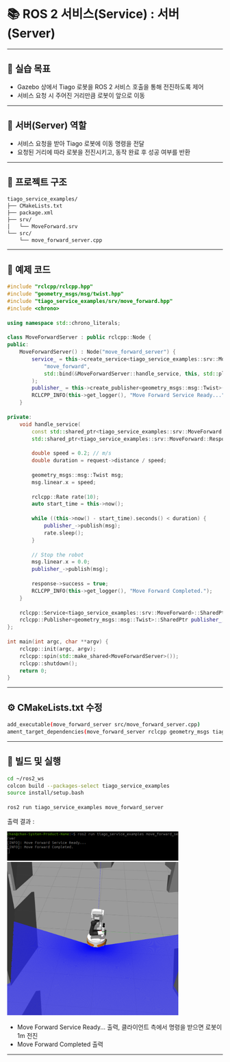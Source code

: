 
# 📚 ROS 2 서비스(Service) : 서버(Server) 


---


## 🧨 실습 목표

- Gazebo 상에서 Tiago 로봇을 ROS 2 서비스 호출을 통해 전진하도록 제어
- 서비스 요청 시 주어진 거리만큼 로봇이 앞으로 이동

---

## 🎀 서버(Server) 역할

- 서비스 요청을 받아 Tiago 로봇에 이동 명령을 전달
- 요청된 거리에 따라 로봇을 전진시키고, 동작 완료 후 성공 여부를 반환

---

## 📂 프로젝트 구조
```
tiago_service_examples/
├── CMakeLists.txt
├── package.xml
├── srv/
│   └── MoveForward.srv
└── src/
    └── move_forward_server.cpp
```

---


## 📄 예제 코드

```cpp
#include "rclcpp/rclcpp.hpp"
#include "geometry_msgs/msg/twist.hpp"
#include "tiago_service_examples/srv/move_forward.hpp"
#include <chrono>

using namespace std::chrono_literals;

class MoveForwardServer : public rclcpp::Node {
public:
    MoveForwardServer() : Node("move_forward_server") {
        service_ = this->create_service<tiago_service_examples::srv::MoveForward>(
            "move_forward",
            std::bind(&MoveForwardServer::handle_service, this, std::placeholders::_1, std::placeholders::_2)
        );
        publisher_ = this->create_publisher<geometry_msgs::msg::Twist>("/cmd_vel", 10);
        RCLCPP_INFO(this->get_logger(), "Move Forward Service Ready...");
    }

private:
    void handle_service(
        const std::shared_ptr<tiago_service_examples::srv::MoveForward::Request> request,
        std::shared_ptr<tiago_service_examples::srv::MoveForward::Response> response) {

        double speed = 0.2; // m/s
        double duration = request->distance / speed;

        geometry_msgs::msg::Twist msg;
        msg.linear.x = speed;

        rclcpp::Rate rate(10);
        auto start_time = this->now();

        while ((this->now() - start_time).seconds() < duration) {
            publisher_->publish(msg);
            rate.sleep();
        }

        // Stop the robot
        msg.linear.x = 0.0;
        publisher_->publish(msg);

        response->success = true;
        RCLCPP_INFO(this->get_logger(), "Move Forward Completed.");
    }

    rclcpp::Service<tiago_service_examples::srv::MoveForward>::SharedPtr service_;
    rclcpp::Publisher<geometry_msgs::msg::Twist>::SharedPtr publisher_;
};

int main(int argc, char **argv) {
    rclcpp::init(argc, argv);
    rclcpp::spin(std::make_shared<MoveForwardServer>());
    rclcpp::shutdown();
    return 0;
}
```
---

## ⚙️ CMakeLists.txt 수정

```bash
add_executable(move_forward_server src/move_forward_server.cpp)
ament_target_dependencies(move_forward_server rclcpp geometry_msgs tiago_service_examples)
```
---

## 🚀 빌드 및 실행 

```bash
cd ~/ros2_ws
colcon build --packages-select tiago_service_examples
source install/setup.bash

ros2 run tiago_service_examples move_forward_server
```

출력 결과 :

<img src="service server.png" alt="service server" width="400"/>

<img src="service robot.png" alt="service robot" width="400"/>

- Move Forward Service Ready... 출력, 클라이언트 측에서 명령을 받으면  로봇이 1m 전진
- Move Forward Completed 출력

---